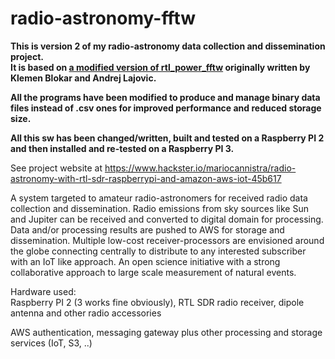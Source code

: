 # radio-astronomy-fftw

**This is version 2 of my radio-astronomy data collection and dissemination project.**  
**It is based on [a modified version of rtl_power_fftw](https://github.com/mariocannistra/rtl-power-fftw) originally written by Klemen Blokar and Andrej Lajovic.**  

**All the programs have been modified to produce and manage binary data files instead of .csv ones for improved performance and reduced storage size.**  

**All this sw has been changed/written, built and tested on a Raspberry PI 2 and then installed and re-tested on a Raspberry PI 3.**  

See project website at https://www.hackster.io/mariocannistra/radio-astronomy-with-rtl-sdr-raspberrypi-and-amazon-aws-iot-45b617  

A system targeted to amateur radio-astronomers for received radio data collection and dissemination. Radio emissions from sky sources like Sun and Jupiter can be received and converted to digital domain for processing. Data and/or processing results are pushed to AWS for storage and dissemination. Multiple low-cost receiver-processors are envisioned around the globe connecting centrally to distribute to any interested subscriber with an IoT like approach. An open science initiative with a strong collaborative approach to large scale measurement of natural events.  

Hardware used:  
Raspberry PI 2 (3 works fine obviously), RTL SDR radio receiver, dipole antenna and other radio accessories  

AWS authentication, messaging gateway plus other processing and storage services (IoT, S3, ..)  
